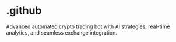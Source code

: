 # .github
Advanced automated crypto trading bot with AI strategies, real-time analytics, and seamless exchange integration.
